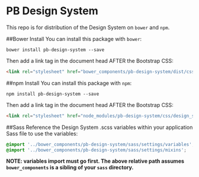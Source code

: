 # PB Design System 

This repo is for distribution of the Design System on `bower` and `npm`. 

##Bower Install
You can install this package with `bower`:

```shell
bower install pb-design-system --save
```

Then add a link tag in the document head AFTER the Bootstrap CSS:

```html
<link rel="stylesheet" href="bower_components/pb-design-system/dist/css/design_system.css">
```

##npm Install
You can install this package with `npm`:

```shell
npm install pb-design-system --save
```

Then add a link tag in the document head AFTER the Bootstrap CSS:

```html
<link rel="stylesheet" href="node_modules/pb-design-system/css/design_system.css">
```

##Sass
Reference the Design System .scss variables within your application Sass file to use the variables:

```scss
@import '../bower_components/pb-design-system/sass/settings/variables';
@import '../bower_components/pb-design-system/sass/settings/mixins';
```

**NOTE: variables import must go first. The above relative path assumes `bower_components` is a sibling of your `sass` directory.**
